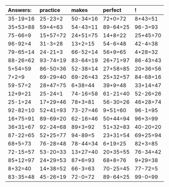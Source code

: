 | Answers: | practice | makes | perfect | ! |
| :--- | :--- | :--- | :--- | :--- |
| 35-19=16 | 25-23=2 | 50-34=16 | 72+0=72 | 8+43=51 | 
| 35+53=88 | 59+4=63 | 54-43=11 | 89-64=25 | 96-3=93 | 
| 75-66=9 | 15+57=72 | 24+51=75 | 14+8=22 | 25+45=70 | 
| 96-92=4 | 31-3=28 | 13+2=15 | 54-6=48 | 42-4=38 | 
| 79-65=14 | 24-21=3 | 66-52=14 | 56+9=65 | 4+28=32 | 
| 88-26=62 | 93-74=19 | 83-64=19 | 26+71=97 | 86-43=43 | 
| 5+54=59 | 86-50=36 | 52-38=14 | 27+58=85 | 20+36=56 | 
| 7+2=9 | 69-29=40 | 69-26=43 | 25+32=57 | 84-68=16 | 
| 59-57=2 | 28+47=75 | 6+38=44 | 39+9=48 | 33+14=47 | 
| 12+9=21 | 25-24=1 | 74-16=58 | 61-21=40 | 52-26=26 | 
| 25-1=24 | 17+29=46 | 78+3=81 | 56-30=26 | 46+28=74 | 
| 92-82=10 | 52+41=93 | 73-27=46 | 9+51=60 | 96-1=95 | 
| 16+75=91 | 89-69=20 | 62-16=46 | 50+44=94 | 96+3=99 | 
| 36+31=67 | 92-24=68 | 89+3=92 | 51+32=83 | 40-20=20 | 
| 87-22=65 | 52+25=77 | 94-89=5 | 23+31=54 | 69+25=94 | 
| 68+5=73 | 76-28=48 | 78-44=34 | 6+19=25 | 82+3=85 | 
| 72-15=57 | 53-20=33 | 13+27=40 | 20+35=55 | 76-34=42 | 
| 85+12=97 | 24+29=53 | 87+6=93 | 68+8=76 | 9+29=38 | 
| 8+32=40 | 14+38=52 | 66-3=63 | 70-25=45 | 77-72=5 | 
| 83-35=48 | 45-26=19 | 72-0=72 | 89-64=25 | 99-0=99 | 
